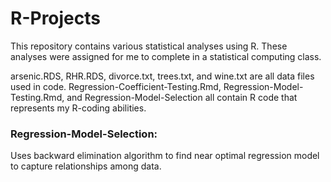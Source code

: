 # R-Projects
This repository contains various statistical analyses using R. These analyses were assigned for me to complete in a statistical computing class.

arsenic.RDS, RHR.RDS, divorce.txt, trees.txt, and wine.txt are all data files used in code.
Regression-Coefficient-Testing.Rmd, Regression-Model-Testing.Rmd, and Regression-Model-Selection all contain R code that represents my R-coding abilities.

### Regression-Model-Selection:
Uses backward elimination algorithm to find near optimal regression model to capture relationships among data.


